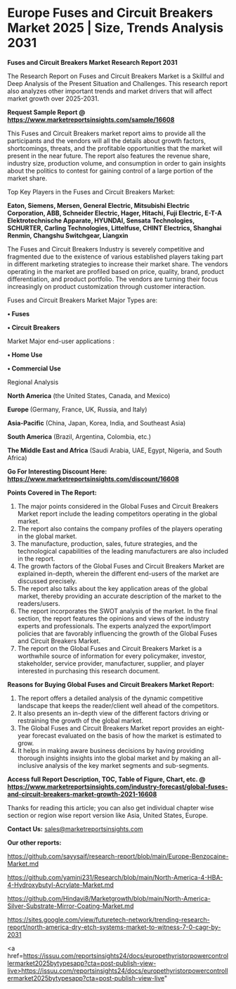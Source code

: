 # Europe Fuses and Circuit Breakers Market 2025 | Size, Trends Analysis 2031

<strong>Fuses and Circuit Breakers Market Research Report 2031</strong>

The Research Report on Fuses and Circuit Breakers Market is a Skillful and Deep Analysis of the Present Situation and Challenges. This research report also analyzes other important trends and market drivers that will affect market growth over 2025-2031.

<strong>Request Sample Report @ <a href=https://www.marketreportsinsights.com/sample/16608>https://www.marketreportsinsights.com/sample/16608</a></strong>

This Fuses and Circuit Breakers market report aims to provide all the participants and the vendors will all the details about growth factors, shortcomings, threats, and the profitable opportunities that the market will present in the near future. The report also features the revenue share, industry size, production volume, and consumption in order to gain insights about the politics to contest for gaining control of a large portion of the market share.

Top Key Players in the Fuses and Circuit Breakers Market:

<strong>Eaton, Siemens, Mersen, General Electric, Mitsubishi Electric Corporation, ABB, Schneider Electric, Hager, Hitachi, Fuji Electric, E-T-A Elektrotechnische Apparate, HYUNDAI, Sensata Technologies, SCHURTER, Carling Technologies, Littelfuse, CHINT Electrics, Shanghai Renmin, Changshu Switchgear, Liangxin</strong>

The Fuses and Circuit Breakers Industry is severely competitive and fragmented due to the existence of various established players taking part in different marketing strategies to increase their market share. The vendors operating in the market are profiled based on price, quality, brand, product differentiation, and product portfolio. The vendors are turning their focus increasingly on product customization through customer interaction.

Fuses and Circuit Breakers Market Major Types are:

<strong>• Fuses

• Circuit Breakers</strong>

Market Major end-user applications :

<strong>• Home Use

• Commercial Use</strong>

Regional Analysis

</u><strong><b>North America</b></strong> (the United States, Canada, and Mexico)

<strong><b>Europe </b></strong>(Germany, France, UK, Russia, and Italy)

<strong><b>Asia-Pacific</b></strong> (China, Japan, Korea, India, and Southeast Asia)

<strong><b>South America</b></strong> (Brazil, Argentina, Colombia, etc.)

<strong><b>The Middle East and Africa</b></strong> (Saudi Arabia, UAE, Egypt, Nigeria, and South Africa)

<strong>Go For Interesting Discount Here: <a href=https://www.marketreportsinsights.com/discount/16608>https://www.marketreportsinsights.com/discount/16608</a></strong>

<strong>Points Covered in The Report:</strong>
<ol>
  <li>The major points considered in the Global Fuses and Circuit Breakers Market report include the leading competitors operating in the global market.</li>
  <li>The report also contains the company profiles of the players operating in the global market.</li>
  <li>The manufacture, production, sales, future strategies, and the technological capabilities of the leading manufacturers are also included in the report.</li>
  <li>The growth factors of the Global Fuses and Circuit Breakers Market are explained in-depth, wherein the different end-users of the market are discussed precisely.</li>
  <li>The report also talks about the key application areas of the global market, thereby providing an accurate description of the market to the readers/users.</li>
  <li>The report incorporates the SWOT analysis of the market. In the final section, the report features the opinions and views of the industry experts and professionals. The experts analyzed the export/import policies that are favorably influencing the growth of the Global Fuses and Circuit Breakers Market.</li>
  <li>The report on the Global Fuses and Circuit Breakers Market is a worthwhile source of information for every policymaker, investor, stakeholder, service provider, manufacturer, supplier, and player interested in purchasing this research document.</li>
</ol>
<strong>Reasons for Buying Global Fuses and Circuit Breakers Market Report:</strong>

<ol>
  <li>The report offers a detailed analysis of the dynamic competitive landscape that keeps the reader/client well ahead of the competitors.</li>
  <li>It also presents an in-depth view of the different factors driving or restraining the growth of the global market.</li>
  <li>The Global Fuses and Circuit Breakers Market report provides an eight-year forecast evaluated on the basis of how the market is estimated to grow.</li>
  <li>It helps in making aware business decisions by having providing thorough insights insights into the global market and by making an all-inclusive analysis of the key market segments and sub-segments.</li>
</ol>
<strong>Access full Report Description, TOC, Table of Figure, Chart, etc. @ <a href=https://www.marketreportsinsights.com/industry-forecast/global-fuses-and-circuit-breakers-market-growth-2021-16608>https://www.marketreportsinsights.com/industry-forecast/global-fuses-and-circuit-breakers-market-growth-2021-16608</a></strong>


Thanks for reading this article; you can also get individual chapter wise section or region wise report version like Asia, United States, Europe.

<strong>Contact Us:</strong>
sales@marketreportsinsights.com

<strong>Our other reports:</strong>

<a href=https://github.com/sayysaif/research-report/blob/main/Europe-Benzocaine-Market.md>https://github.com/sayysaif/research-report/blob/main/Europe-Benzocaine-Market.md</a>

<a href=https://github.com/yamini231/Research/blob/main/North-America-4-HBA-4-Hydroxybutyl-Acrylate-Market.md>https://github.com/yamini231/Research/blob/main/North-America-4-HBA-4-Hydroxybutyl-Acrylate-Market.md</a>

<a href=https://github.com/Hindavi8/Marketgrowth/blob/main/North-America-Silver-Substrate-Mirror-Coating-Market.md>https://github.com/Hindavi8/Marketgrowth/blob/main/North-America-Silver-Substrate-Mirror-Coating-Market.md</a>

<a href=https://sites.google.com/view/futuretech-network/trending-research-report/north-america-dry-etch-systems-market-to-witness-7-0-cagr-by-2031>https://sites.google.com/view/futuretech-network/trending-research-report/north-america-dry-etch-systems-market-to-witness-7-0-cagr-by-2031</a>

<a href=https://issuu.com/reportsinsights24/docs/europethyristorpowercontrollermarket2025bytypesapp?cta=post-publish-view-live>https://issuu.com/reportsinsights24/docs/europethyristorpowercontrollermarket2025bytypesapp?cta=post-publish-view-live</a>"

